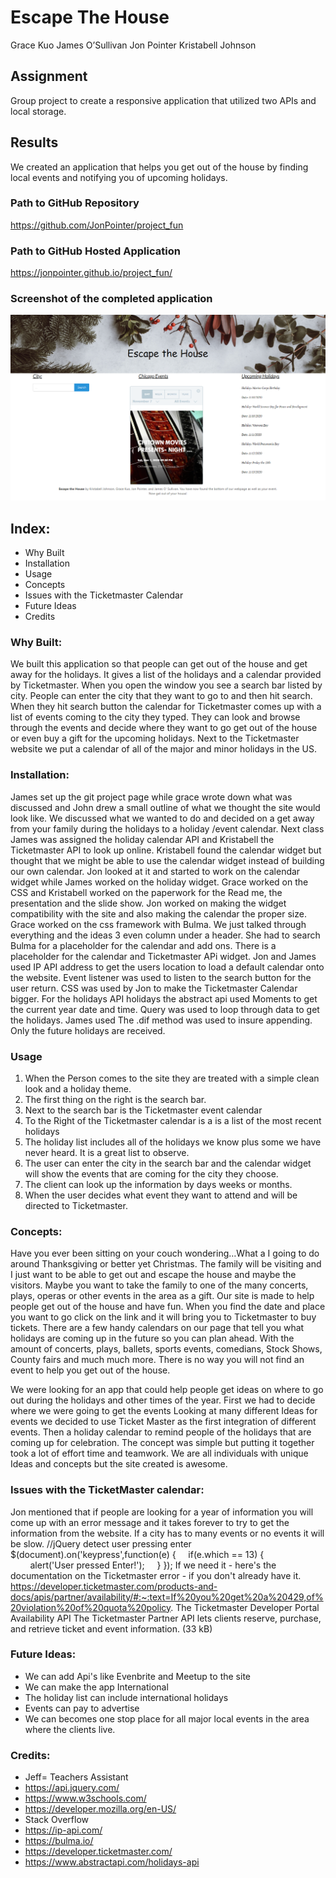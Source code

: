 # Escape The House

Grace Kuo
James O’Sullivan
Jon Pointer
Kristabell Johnson

## Assignment

Group project to create a responsive application that utilized two APIs and local storage.

## Results

We created an application that helps you get out of the house by finding local events and notifying you of upcoming holidays.

### Path to GitHub Repository

<https://github.com/JonPointer/project_fun>

### Path to GitHub Hosted Application

<https://jonpointer.github.io/project_fun/>

### Screenshot of the completed application

![Escape the House Screenshot](./Capture.PNG)

## Index:

- Why Built
- Installation
- Usage
- Concepts
- Issues with the Ticketmaster Calendar
- Future Ideas
- Credits

### Why Built:

We built this application so that people can get out of the house and get away for the holidays. It gives a list of the holidays and a calendar provided by Ticketmaster. When you open the window you see a search bar listed by city. People can enter the city that they want to go to and then hit search. When they hit search button the calendar for Ticketmaster comes up with a list of events coming to the city they typed. They can look and browse through the events and decide where they want to go get out of the house or even buy a gift for the upcoming holidays. Next to the Ticketmaster website we put a calendar of all of the major and minor holidays in the US.

### Installation:

James set up the git project page while grace wrote down what was discussed and John drew a small outline of what we thought the site would look like. We discussed what we wanted to do and decided on a get away from your family during the holidays to a holiday /event calendar. Next class James was assigned the holiday calendar API and Kristabell the Ticketmaster API to look up online. Kristabell found the calendar widget but thought that we might be able to use the calendar widget instead of building our own calendar. Jon looked at it and started to work on the calendar widget while James worked on the holiday widget. Grace worked on the CSS and Kristabell worked on the paperwork for the Read me, the presentation and the slide show. Jon worked on making the widget compatibility with the site and also making the calendar the proper size. Grace worked on the css framework with Bulma. We just talked through everything and the ideas 3 even column under a header. She had to search Bulma for a placeholder for the calendar and add ons. There is a placeholder for the calendar and Ticketmaster APi widget. Jon and James used IP API address to get the users location to load a default calendar onto the website. Event listener was used to listen to the search button for the user return. CSS was used by Jon to make the Ticketmaster Calendar bigger. For the holidays API holidays the abstract api used Moments to get the current year date and time. Query was used to loop through data to get the holidays. James used The .dif method was used to insure appending. Only the future holidays are received.

### Usage

1. When the Person comes to the site they are treated with a simple clean look and a holiday theme.
2. The first thing on the right is the search bar.
3. Next to the search bar is the Ticketmaster event calendar
4. To the Right of the Ticketmaster calendar is a is a list of the most recent holidays
5. The holiday list includes all of the holidays we know plus some we have never heard. It is a great list to observe.
6. The user can enter the city in the search bar and the calendar widget will show the events that are coming for the city they choose.
7. The client can look up the information by days weeks or months.
8. When the user decides what event they want to attend and will be directed to Ticketmaster.

### Concepts:

Have you ever been sitting on your couch wondering…What a I going to do around Thanksgiving or better yet Christmas. The family will be visiting and I just want to be able to get out and escape the house and maybe the visitors. Maybe you want to take the family to one of the many concerts, plays, operas or other events in the area as a gift. Our site is made to help people get out of the house and have fun. When you find the date and place you want to go click on the link and it will bring you to Ticketmaster to buy tickets. There are a few handy calendars on our page that tell you what holidays are coming up in the future so you can plan ahead. With the amount of concerts, plays, ballets, sports events, comedians, Stock Shows, County fairs and much much more. There is no way you will not find an event to help you get out of the house.

We were looking for an app that could help people get ideas on where to go out during the holidays and other times of the year. First we had to decide where we were going to get the events Looking at many different Ideas for events we decided to use Ticket Master as the first integration of different events. Then a holiday calendar to remind people of the holidays that are coming up for celebration. The concept was simple but putting it together took a lot of effort time and teamwork. We are all individuals with unique Ideas and concepts but the site created is awesome.

### Issues with the TicketMaster calendar:

Jon mentioned that if people are looking for a year of information you will come up with an error message and it takes forever to try to get the information from the website. If a city has to many events or no events it will be slow.
//jQuery detect user pressing enter
\$(document).on('keypress',function(e) {
    if(e.which == 13) {
        alert('User pressed Enter!');
    }
});
If we need it - here's the documentation on the Ticketmaster error - if you don't already have it.
https://developer.ticketmaster.com/products-and-docs/apis/partner/availability/#:~:text=If%20you%20get%20a%20429,of%20violation%20of%20quota%20policy.
The Ticketmaster Developer Portal
Availability API
The Ticketmaster Partner API lets clients reserve, purchase, and retrieve ticket and event information. (33 kB)

### Future Ideas:

- We can add Api's like Evenbrite and Meetup to the site
- We can make the app International
- The holiday list can include international holidays
- Events can pay to advertise
- We can becomes one stop place for all major local events in the area where the clients live.

### Credits:

- Jeff= Teachers Assistant
- https://api.jquery.com/
- https://www.w3schools.com/
- https://developer.mozilla.org/en-US/
- Stack Overflow
- https://ip-api.com/
- https://bulma.io/
- https://developer.ticketmaster.com/
- https://www.abstractapi.com/holidays-api
